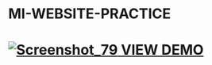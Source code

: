 # MI-WEBSITE-PRACTICE
<h1><a href="https://romantic-wilson-9eb9d2.netlify.com">
  <img src="https://preview.ibb.co/exVNde/Screenshot_79.png" alt="Screenshot_79" border="0">
VIEW DEMO</a></h1>
